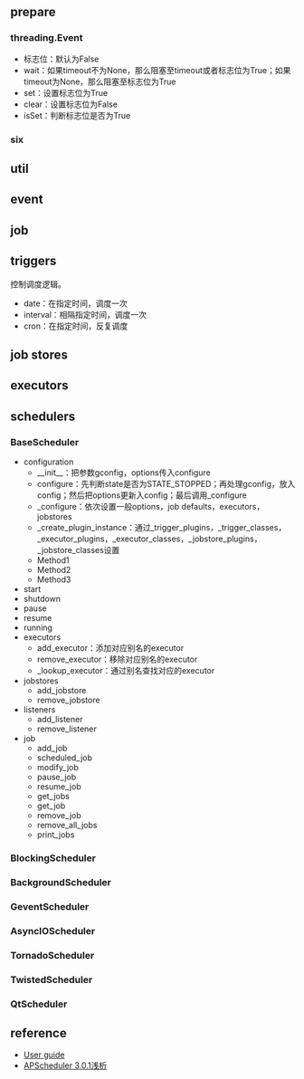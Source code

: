 ## prepare

### threading.Event

- 标志位：默认为False
- wait：如果timeout不为None，那么阻塞至timeout或者标志位为True；如果timeout为None，那么阻塞至标志位为True
- set：设置标志位为True
- clear：设置标志位为False
- isSet：判断标志位是否为True

### six

## util

## event

## job

## triggers

控制调度逻辑。

- date：在指定时间，调度一次
- interval：相隔指定时间，调度一次
- cron：在指定时间，反复调度

## job stores

## executors

## schedulers

### BaseScheduler

- configuration
  - \_\_init\_\_：把参数gconfig，options传入configure
  - configure：先判断state是否为STATE_STOPPED；再处理gconfig，放入config；然后把options更新入config；最后调用_configure
  - _configure：依次设置一般options，job defaults，executors，jobstores
  - _create_plugin_instance：通过_trigger_plugins，_trigger_classes，_executor_plugins，_executor_classes，_jobstore_plugins，_jobstore_classes设置
  - Method1
  - Method2
  - Method3
- start
- shutdown
- pause
- resume
- running
- executors
  - add_executor：添加对应别名的executor
  - remove_executor：移除对应别名的executor
  - _lookup_executor：通过别名查找对应的executor
- jobstores
  - add_jobstore
  - remove_jobstore
- listeners
  - add_listener
  - remove_listener
- job
  - add_job
  - scheduled_job
  - modify_job
  - pause_job
  - resume_job
  - get_jobs
  - get_job
  - remove_job
  - remove_all_jobs
  - print_jobs
  
### BlockingScheduler

### BackgroundScheduler

### GeventScheduler

### AsyncIOScheduler

### TornadoScheduler

### TwistedScheduler

### QtScheduler

## reference

- [User guide](http://apscheduler.readthedocs.io/en/latest/userguide.html)
- [APScheduler 3.0.1浅析](http://www.cnblogs.com/quijote/p/4385774.html)